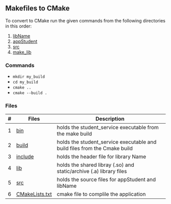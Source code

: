 ## Makefiles to CMake

To convert to CMake run the given commands from the following directories in this order:

1. [libName](../make_lib/src/libName)
2. [appStudent](../make_lib/src/appStudent)
3. [src](../make_lib/src)
4. [make_lib](../make_lib) 


### Commands 

- `mkdir my_build`
- `cd my_build`
- `cmake ..`
- `cmake --build .`

### Files

|   #   | Files                            | Description                                                              |
| :---: | -------------------------------- |--------------------------------------------------------------------------|
|   1   | [bin](bin)                       | holds the student_service executable from the make build                 |
|   2   | [build](build)                   | holds the student_service executable and build files from the Cmake build|
|   3   | [include](include)               | holds the header file for library Name                                   |
|   4   | [lib](lib)                       | holds the shared libray (.so) and static/archive (.a) library files      |
|   5   | [src](src)                       | holds the source files for appStudent and libName                        |
|   6   | [CMakeLists.txt](CMakeLists.txt) | cmake file to complile the application                                   |

